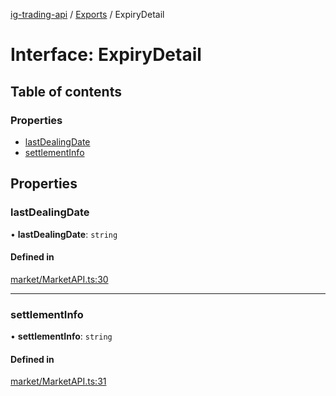 [ig-trading-api](../README.md) / [Exports](../modules.md) / ExpiryDetail

# Interface: ExpiryDetail

## Table of contents

### Properties

- [lastDealingDate](ExpiryDetail.md#lastdealingdate)
- [settlementInfo](ExpiryDetail.md#settlementinfo)

## Properties

### lastDealingDate

• **lastDealingDate**: `string`

#### Defined in

[market/MarketAPI.ts:30](https://github.com/bennycode/ig-trading-api/blob/0c7d281/src/market/MarketAPI.ts#L30)

---

### settlementInfo

• **settlementInfo**: `string`

#### Defined in

[market/MarketAPI.ts:31](https://github.com/bennycode/ig-trading-api/blob/0c7d281/src/market/MarketAPI.ts#L31)

